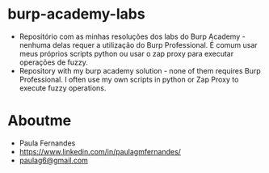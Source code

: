# burp-academy-labs
- Repositório com as minhas resoluções dos labs do Burp Academy - nenhuma delas requer a utilização do Burp Professional. É comum usar meus próprios scripts python ou usar o zap proxy para executar operações de fuzzy.
- Repository with my burp academy solution - none of them requires Burp Professional. I often use my own scripts in python or Zap Proxy to execute fuzzy operations.


# Aboutme

- Paula Fernandes
- https://www.linkedin.com/in/paulagmfernandes/
- paulag6@gmail.com

